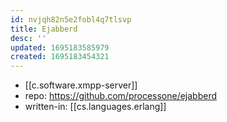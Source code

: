 ```yaml
---
id: nvjqh82n5e2fobl4q7tlsvp
title: Ejabberd
desc: ''
updated: 1695183585979
created: 1695183454321
---
```


- [[c.software.xmpp-server]]
- repo: https://github.com/processone/ejabberd
- written-in: [[cs.languages.erlang]]